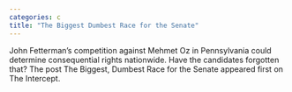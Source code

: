```yaml
---
categories: c
title: "The Biggest Dumbest Race for the Senate"
---
```

John Fetterman’s competition against Mehmet Oz in Pennsylvania could determine consequential rights nationwide. Have the candidates forgotten that?
The post The Biggest, Dumbest Race for the Senate appeared first on The Intercept.
